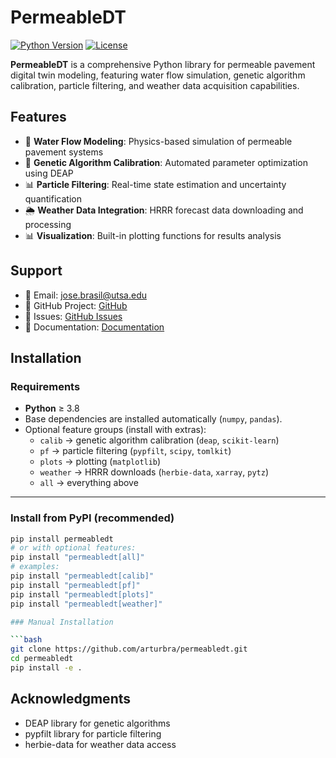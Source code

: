 # PermeableDT

[![Python Version](https://img.shields.io/badge/python-3.8+-blue.svg)](https://python.org)
[![License](https://img.shields.io/badge/license-MIT-green.svg)](LICENSE)

**PermeableDT** is a comprehensive Python library for permeable pavement digital twin modeling, featuring water flow simulation, genetic algorithm calibration, particle filtering, and weather data acquisition capabilities.

## Features

- 🌊 **Water Flow Modeling**: Physics-based simulation of permeable pavement systems
- 🧬 **Genetic Algorithm Calibration**: Automated parameter optimization using DEAP
- 📊 **Particle Filtering**: Real-time state estimation and uncertainty quantification
- 🌦️ **Weather Data Integration**: HRRR forecast data downloading and processing
- 📊 **Visualization**: Built-in plotting functions for results analysis

## Support

- 📧 Email: jose.brasil@utsa.edu
- 📖 GitHub Project: [GitHub](https://github.com/arturbra/PermeableDT)
- 🐛 Issues: [GitHub Issues](https://github.com/arturbra/permeabledt/issues)
- 📖 Documentation: [Documentation](https://permeabledt.readthedocs.io)


## Installation

### Requirements
- **Python** ≥ 3.8  
- Base dependencies are installed automatically (`numpy`, `pandas`).  
- Optional feature groups (install with extras):
  - `calib` → genetic algorithm calibration (`deap`, `scikit-learn`)
  - `pf` → particle filtering (`pypfilt`, `scipy`, `tomlkit`)
  - `plots` → plotting (`matplotlib`)
  - `weather` → HRRR downloads (`herbie-data`, `xarray`, `pytz`)
  - `all` → everything above

---

### Install from PyPI (recommended)

```bash
pip install permeabledt
# or with optional features:
pip install "permeabledt[all]"
# examples:
pip install "permeabledt[calib]"
pip install "permeabledt[pf]"
pip install "permeabledt[plots]"
pip install "permeabledt[weather]"

### Manual Installation

```bash
git clone https://github.com/arturbra/permeabledt.git
cd permeabledt
pip install -e .
```

## Acknowledgments

- DEAP library for genetic algorithms
- pypfilt library for particle filtering
- herbie-data for weather data access